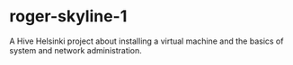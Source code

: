 # roger-skyline-1
A Hive Helsinki project about installing a virtual machine and the basics of system and network administration.
